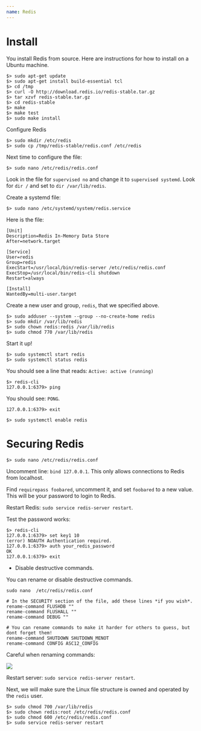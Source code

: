 ```yaml
---
name: Redis
---
```


# Install

You install Redis from source. Here are instructions for how to install on a Ubuntu machine.

```
$> sudo apt-get update
$> sudo apt-get install build-essential tcl
$> cd /tmp
$> curl -O http://download.redis.io/redis-stable.tar.gz
$> tar xzvf redis-stable.tar.gz
$> cd redis-stable
$> make
$> make test
$> sudo make install
```

Configure Redis

```
$> sudo mkdir /etc/redis
$> sudo cp /tmp/redis-stable/redis.conf /etc/redis
```

Next time to configure the file:

```
$> sudo nano /etc/redis/redis.conf
```

Look in the file for `supervised no` and change it to `supervised systemd`.
Look for `dir /` and set to `dir /var/lib/redis`.

Create a systemd file:

```
$> sudo nano /etc/systemd/system/redis.service
```

Here is the file:

```
[Unit]
Description=Redis In-Memory Data Store
After=network.target

[Service]
User=redis
Group=redis
ExecStart=/usr/local/bin/redis-server /etc/redis/redis.conf
ExecStop=/usr/local/bin/redis-cli shutdown
Restart=always

[Install]
WantedBy=multi-user.target
```

Create a new user and group, `redis`, that we specified above.

```
$> sudo adduser --system --group --no-create-home redis
$> sudo mkdir /var/lib/redis
$> sudo chown redis:redis /var/lib/redis
$> sudo chmod 770 /var/lib/redis
```

Start it up!

```
$> sudo systemctl start redis
$> sudo systemctl status redis
```

You should see a line that reads: `Active: active (running)`

```
$> redis-cli
127.0.0.1:6379> ping
```

You should see: `PONG`.

```
127.0.0.1:6379> exit
```

```
$> sudo systemctl enable redis
```

# Securing Redis

```
$> sudo nano /etc/redis/redis.conf
```

Uncomment line: `bind 127.0.0.1`. This only allows connections to Redis from localhost.

Find `requirepass foobared`, uncomment it, and set `foobared` to a new value. This will be your password to login to Redis.

Restart Redis: `sudo service redis-server restart`.

Test the password works:

```
$> redis-cli
127.0.0.1:6379> set key1 10
(error) NOAUTH Authentication required.
127.0.0.1:6379> auth your_redis_password
OK
127.0.0.1:6379> exit
```

* Disable destructive commands.

You can rename or disable destructive commands.

`sudo nano  /etc/redis/redis.conf`

```
# In the SECURITY section of the file, add these lines *if you wish*.
rename-command FLUSHDB ""
rename-command FLUSHALL ""
rename-command DEBUG ""

# You can rename commands to make it harder for others to guess, but dont forget them!
rename-command SHUTDOWN SHUTDOWN_MENOT
rename-command CONFIG ASC12_CONFIG
```

Careful when renaming commands:

![](/docs/images/redis_change_commands_warning.png)

Restart server: `sudo service redis-server restart`.

Next, we will make sure the Linux file structure is owned and operated by the `redis` user.

```
$> sudo chmod 700 /var/lib/redis
$> sudo chown redis:root /etc/redis/redis.conf
$> sudo chmod 600 /etc/redis/redis.conf
$> sudo service redis-server restart
```
